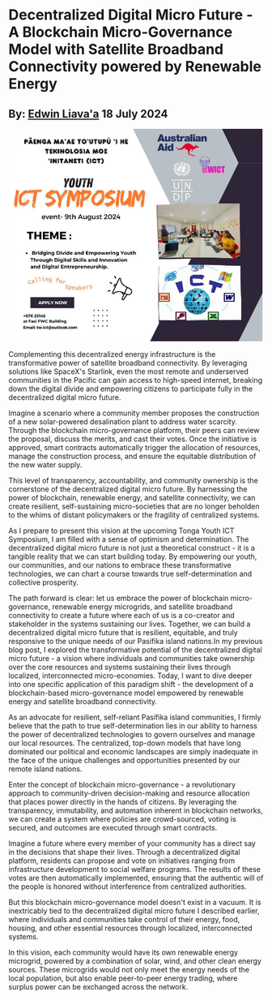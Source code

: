 # Decentralized Digital Micro Future - A Blockchain Micro-Governance Model with Satellite Broadband Connectivity powered by Renewable Energy
## By: [Edwin Liava'a](https://github.com/EdwinLiavaa) 18 July 2024

<p align="center">
 <img width="500" src="https://github.com/EdwinLiavaa/liavaa.space/blob/main/blog/20240718/pic.png">
</p>

Complementing this decentralized energy infrastructure is the transformative power of satellite broadband connectivity. By leveraging solutions like SpaceX's Starlink, even the most remote and underserved communities in the Pacific can gain access to high-speed internet, breaking down the digital divide and empowering citizens to participate fully in the decentralized digital micro future.

Imagine a scenario where a community member proposes the construction of a new solar-powered desalination plant to address water scarcity. Through the blockchain micro-governance platform, their peers can review the proposal, discuss the merits, and cast their votes. Once the initiative is approved, smart contracts automatically trigger the allocation of resources, manage the construction process, and ensure the equitable distribution of the new water supply.

This level of transparency, accountability, and community ownership is the cornerstone of the decentralized digital micro future. By harnessing the power of blockchain, renewable energy, and satellite connectivity, we can create resilient, self-sustaining micro-societies that are no longer beholden to the whims of distant policymakers or the fragility of centralized systems.

As I prepare to present this vision at the upcoming Tonga Youth ICT Symposium, I am filled with a sense of optimism and determination. The decentralized digital micro future is not just a theoretical construct - it is a tangible reality that we can start building today. By empowering our youth, our communities, and our nations to embrace these transformative technologies, we can chart a course towards true self-determination and collective prosperity.

The path forward is clear: let us embrace the power of blockchain micro-governance, renewable energy microgrids, and satellite broadband connectivity to create a future where each of us is a co-creator and stakeholder in the systems sustaining our lives. Together, we can build a decentralized digital micro future that is resilient, equitable, and truly responsive to the unique needs of our Pasifika island nations.In my previous blog post, I explored the transformative potential of the decentralized digital micro future - a vision where individuals and communities take ownership over the core resources and systems sustaining their lives through localized, interconnected micro-economies. Today, I want to dive deeper into one specific application of this paradigm shift - the development of a blockchain-based micro-governance model empowered by renewable energy and satellite broadband connectivity.

As an advocate for resilient, self-reliant Pasifika island communities, I firmly believe that the path to true self-determination lies in our ability to harness the power of decentralized technologies to govern ourselves and manage our local resources. The centralized, top-down models that have long dominated our political and economic landscapes are simply inadequate in the face of the unique challenges and opportunities presented by our remote island nations.

Enter the concept of blockchain micro-governance - a revolutionary approach to community-driven decision-making and resource allocation that places power directly in the hands of citizens. By leveraging the transparency, immutability, and automation inherent in blockchain networks, we can create a system where policies are crowd-sourced, voting is secured, and outcomes are executed through smart contracts.

Imagine a future where every member of your community has a direct say in the decisions that shape their lives. Through a decentralized digital platform, residents can propose and vote on initiatives ranging from infrastructure development to social welfare programs. The results of these votes are then automatically implemented, ensuring that the authentic will of the people is honored without interference from centralized authorities.

But this blockchain micro-governance model doesn't exist in a vacuum. It is inextricably tied to the decentralized digital micro future I described earlier, where individuals and communities take control of their energy, food, housing, and other essential resources through localized, interconnected systems.

In this vision, each community would have its own renewable energy microgrid, powered by a combination of solar, wind, and other clean energy sources. These microgrids would not only meet the energy needs of the local population, but also enable peer-to-peer energy trading, where surplus power can be exchanged across the network.